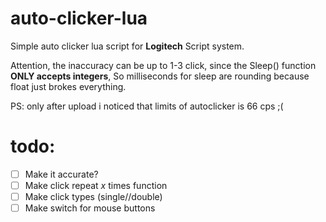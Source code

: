 # auto-clicker-lua
Simple auto clicker lua script for **Logitech** Script system.

Attention, the inaccuracy can be up to 1-3 click, since the Sleep() function **ONLY accepts integers**,
So milliseconds for sleep are rounding because float just brokes everything.

PS: only after upload i noticed that limits of autoclicker is 66 cps ;(

# todo:
- [ ] Make it accurate?
- [ ] Make click repeat *x* times function
- [ ] Make click types (single//double)
- [ ] Make switch for mouse buttons
